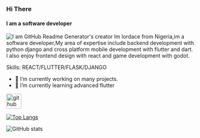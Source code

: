 ### Hi There
#### I am a software developer

![I am GitHub Readme Generator's creator](https://img.freepik.com/premium-vector/luxury-dark-banner-background-with-blue-lines-combinations_82226-22.jpg)
Im lordace from Nigeria,im a software developer,My area of expertise include backend development with python django and cross platform mobile development with flutter and dart.
I also enjoy frontend design with react and game development with godot.


Skills: REACT/FLUTTER/FLASK/DJANGO

- 🔭 I’m currently working on many projects. 
- 🌱 I’m currently learning advanced flutter 


[<img src='https://cdn.jsdelivr.net/npm/simple-icons@3.0.1/icons/github.svg' alt='github' height='40'>](https://github.com/lordace-coder)  

[![Top Langs](https://github-readme-stats.vercel.app/api/top-langs/?username=lordace-coder&theme=dracula)](https://github.com/anuraghazra/github-readme-stats)

![GitHub stats](https://github-readme-stats.vercel.app/api?username=lordace-coder&theme=dracula&show_icons=true)  

